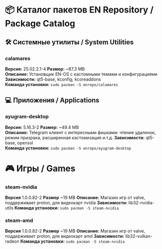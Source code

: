 # 📦 Каталог пакетов EN Repository / Package Catalog

## 🛠️ Системные утилиты / System Utilities

### calamares
**Версия:** 25.02.2.1-4 
**Размер:** ~87.3 MB  
**Описание:** Установщик EN-OS с кастомными темами и конфигурациями  
**Зависимости:** qt5-base, kconfig, kcoreaddons  
**Команда установки:** `sudo pacman -S enrepo/calamares`


## 💻 Приложения / Applications

### ayugram-desktop
**Версия:** 5.16.3-2 
**Размер:** ~49.4 MB  
**Описание:** Telegram клиент с интересными фишками: чтение удаленок, режим призрака, расширенная кастомизация и.т.д. 
**Зависимости:** qt5-base, openssl  
**Команда установки:** `sudo pacman -S enrepo/ayugram-desktop`

# 🎮 Игры / Games

### steam-nvidia
**Версия** 1.0.0.82-2
**Размер** ~19 MB
**Описание:** Магазин игр от valve, поддерживает proton, для видеокарт nvidia
**Зависимости:** lib32-nvidia-utils
**Команда установки:** `sudo pacman -S steam-nvidia`

### steam-amd
**Версия** 1.0.0.82-2
**Размер** ~19 MB
**Описание:** Магазин игр от valve, поддерживает proton, для видеокарт amd
**Зависимости:** lib32-vulkan-radeon
**Команда установки:** `sudo pacman -S steam-nvidia`
